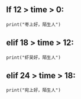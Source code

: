 ## If 12 > time > 0:
    print("枣上好，陌生人")
## elif 18 > time > 12:
    print("虾吴好，陌生人")
## elif 24 > time > 18:
    print("宛上好，陌生人")
